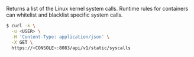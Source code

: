 Returns a list of the Linux kernel system calls.
Runtime rules for containers can whitelist and blacklist specific system calls.

```bash
$ curl -k \
  -u <USER> \
  -H 'Content-Type: application/json' \
  -X GET \
  https://<CONSOLE>:8083/api/v1/static/syscalls
```
